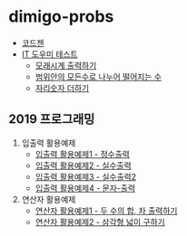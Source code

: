 # dimigo-probs

- [코드젠](./codegen)
- [IT 도우미 테스트](./helper-test)
  - [모래시계 출력하기](./helper-test/0001.c)
  - [범위안의 모든수로 나누어 떨어지는 수](./helper-test/0002.c)
  - [자리숫자 더하기](./helper-test/0003.c)

## 2019 프로그래밍

1. 입출력 활용예제 
   - [입출력 활용예제1 - 정수출력](./001.입출력/prob1.c)
   - [입출력 활용예제2 - 실수출력](./001.입출력/prob2.c)
   - [입출력 활용예제3 - 실수출력2](./001.입출력/prob3.c)
   - [입출력 활용예제4 - 문자-출력](./001.입출력/prob4.c)
2. 연산자 활용예제 
   - [연산자 활용예제1 - 두 수의 합, 차 출력하기](./002.연산자/prob1.c)
   - [연산자 활용예제2 - 삼각형 넓이 구하기](./002.연산자/prob2.c)
  